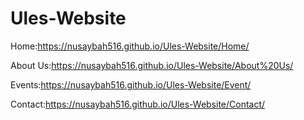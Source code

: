 # Ules-Website



Home:https://nusaybah516.github.io/Ules-Website/Home/














About Us:https://nusaybah516.github.io/Ules-Website/About%20Us/
















Events:https://nusaybah516.github.io/Ules-Website/Event/
















Contact:https://nusaybah516.github.io/Ules-Website/Contact/

